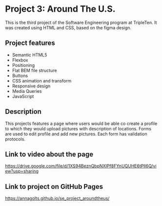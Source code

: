 # Project 3: Around The U.S.

This is the third project of the Software Engineering program at TripleTen. It was created using HTML and CSS, based on the figma design.

## Project features

- Semantic HTML5
- Flexbox
- Positioning
- Flat BEM file structure
- Buttons
- CSS animation and transform
- Responsive design
- Media Queries
- JavaScript

## Description

This projects features a page where users would be able co create a profile to which they would upload pictures with description of locations. Forms are used to edit profile and add new pictures.
Each form has validation protocols.

## Link to video about the page

https://drive.google.com/file/d/1XS94BeznQbpNXIPf8FYnUQUHE6tPll6Q/view?usp=sharing

## Link to project on GitHub Pages

https://annagolts.github.io/se_project_aroundtheus/
